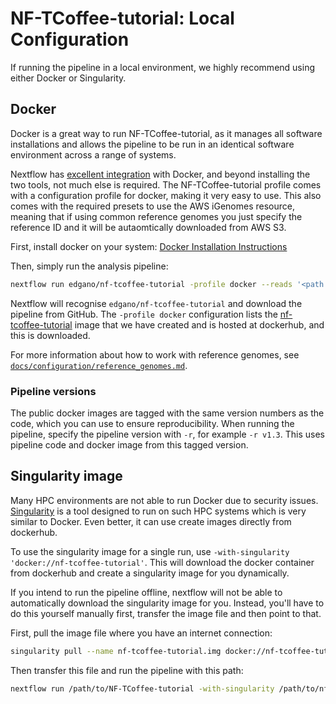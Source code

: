 # NF-TCoffee-tutorial: Local Configuration

If running the pipeline in a local environment, we highly recommend using either Docker or Singularity.

## Docker
Docker is a great way to run NF-TCoffee-tutorial, as it manages all software installations and allows the pipeline to be run in an identical software environment across a range of systems.

Nextflow has [excellent integration](https://www.nextflow.io/docs/latest/docker.html) with Docker, and beyond installing the two tools, not much else is required. The NF-TCoffee-tutorial profile comes with a configuration profile for docker, making it very easy to use. This also comes with the required presets to use the AWS iGenomes resource, meaning that if using common reference genomes you just specify the reference ID and it will be autaomtically downloaded from AWS S3.

First, install docker on your system: [Docker Installation Instructions](https://docs.docker.com/engine/installation/)

Then, simply run the analysis pipeline:
```bash
nextflow run edgano/nf-tcoffee-tutorial -profile docker --reads '<path to your reads>'
```

Nextflow will recognise `edgano/nf-tcoffee-tutorial` and download the pipeline from GitHub. The `-profile docker` configuration lists the [nf-tcoffee-tutorial](https://hub.docker.com/r/nf-tcoffee-tutorial/) image that we have created and is hosted at dockerhub, and this is downloaded.

For more information about how to work with reference genomes, see [`docs/configuration/reference_genomes.md`](docs/configuration/reference_genomes.md).

### Pipeline versions
The public docker images are tagged with the same version numbers as the code, which you can use to ensure reproducibility. When running the pipeline, specify the pipeline version with `-r`, for example `-r v1.3`. This uses pipeline code and docker image from this tagged version.


## Singularity image
Many HPC environments are not able to run Docker due to security issues. [Singularity](http://singularity.lbl.gov/) is a tool designed to run on such HPC systems which is very similar to Docker. Even better, it can use create images directly from dockerhub.

To use the singularity image for a single run, use `-with-singularity 'docker://nf-tcoffee-tutorial'`. This will download the docker container from dockerhub and create a singularity image for you dynamically.

If you intend to run the pipeline offline, nextflow will not be able to automatically download the singularity image for you. Instead, you'll have to do this yourself manually first, transfer the image file and then point to that.

First, pull the image file where you have an internet connection:

```bash
singularity pull --name nf-tcoffee-tutorial.img docker://nf-tcoffee-tutorial
```

Then transfer this file and run the pipeline with this path:

```bash
nextflow run /path/to/NF-TCoffee-tutorial -with-singularity /path/to/nf-tcoffee-tutorial.img
```
